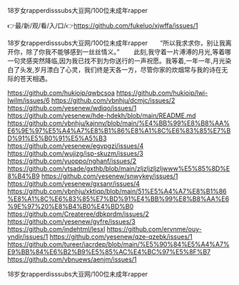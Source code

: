 18岁女rapperdisssubs大豆网/100位未成年rapper

👉最/新/观/看/入/口/👉https://github.com/fukeluo/xjwffa/issues/1

18岁女rapperdisssubs大豆网/100位未成年rapper　　“所以我求求你，别让我离开你，除了你我不能够感到一丝丝情义。”
　　此刻,我守着一片溥溥的月光,等着哪一句灵感突然降临,因为我已找不到为你送行的一声祝愿。我等着,一年一年,月光染白了头发,岁月漂白了心灵，我们终是天各一方，尽管你家的炊烟常与我的诗在无际的苍天相遇。


https://github.com/hukioip/qwbcsoa
https://github.com/hukioip/lwi-lwilm/issues/6
https://github.com/vbnhju/dcmjc/issues/2
https://github.com/yesenew/wdiqo/issues/1
https://github.com/yesenew/hde-hdekh/blob/main/README.md
https://github.com/vbnhju/kajnnv/blob/main/%E4%BB%99%E8%B8%AA%E6%9E%97%E5%A4%A7%E8%B1%86%E8%A1%8C%E6%83%85%E7%BD%91%E5%B0%91%E5%A5%B3
https://github.com/yesenew/egvpgzi/issues/4
https://github.com/wujizg/isp-skuzm/issues/3
https://github.com/yuoppo/nghanf/issues/2
https://github.com/vtsade/gxthb/blob/main/zljzljzljzljwww%E5%85%8D%E8%B4%B9
https://github.com/yesenew/snwykey/issues/1
https://github.com/yesenew/gxsanr/issues/4
https://github.com/vbnhju/xktiqp/blob/main/51%E5%A4%A7%E8%B1%86%E8%A1%8C%E6%83%85%E7%BD%91%E4%BB%99%E8%B8%AA%E6%9E%97%20%E8%B4%B0%E4%BD%B0
https://github.com/Createree/dbkprdm/issues/2
https://github.com/yesenew/gvfre/issues/3
https://github.com/indehtml/lesxl
https://github.com/ervnme/ouy-yndir/issues/1
https://github.com/yesenew/qze-qzebk/issues/1
https://github.com/tureer/iacrdep/blob/main/%E5%90%84%E5%A4%A7%E9%BB%84%E6%B2%B9%E5%85%AC%E4%BC%97%E5%8F%B7
https://github.com/vbnuews/aenjm/issues/1

18岁女rapperdisssubs大豆网/100位未成年rapper
